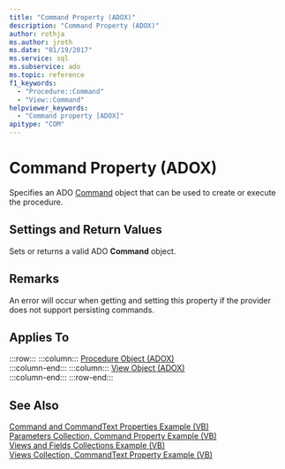 ```yaml
---
title: "Command Property (ADOX)"
description: "Command Property (ADOX)"
author: rothja
ms.author: jroth
ms.date: "01/19/2017"
ms.service: sql
ms.subservice: ado
ms.topic: reference
f1_keywords:
  - "Procedure::Command"
  - "View::Command"
helpviewer_keywords:
  - "Command property [ADOX]"
apitype: "COM"
---
```

# Command Property (ADOX)
Specifies an ADO [Command](../ado-api/command-object-ado.md) object that can be used to create or execute the procedure.  
  
## Settings and Return Values  
 Sets or returns a valid ADO **Command** object.  
  
## Remarks  
 An error will occur when getting and setting this property if the provider does not support persisting commands.  
  
## Applies To  

:::row:::
    :::column:::
        [Procedure Object (ADOX)](./procedure-object-adox.md)  
    :::column-end:::
    :::column:::
        [View Object (ADOX)](./view-object-adox.md)  
    :::column-end:::
:::row-end:::

## See Also  
 [Command and CommandText Properties Example (VB)](./command-and-commandtext-properties-example-vb.md)   
 [Parameters Collection, Command Property Example (VB)](./parameters-collection-command-property-example-vb.md)   
 [Views and Fields Collections Example (VB)](./views-and-fields-collections-example-vb.md)   
 [Views Collection, CommandText Property Example (VB)](./views-collection-commandtext-property-example-vb.md)